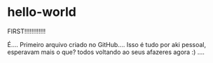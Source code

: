 # hello-world
FIRST!!!!!!!!!!!!

É.... Primeiro arquivo criado no GitHub.... Isso é tudo por aki pessoal, esperavam mais o que? todos voltando ao seus afazeres agora :) ....
